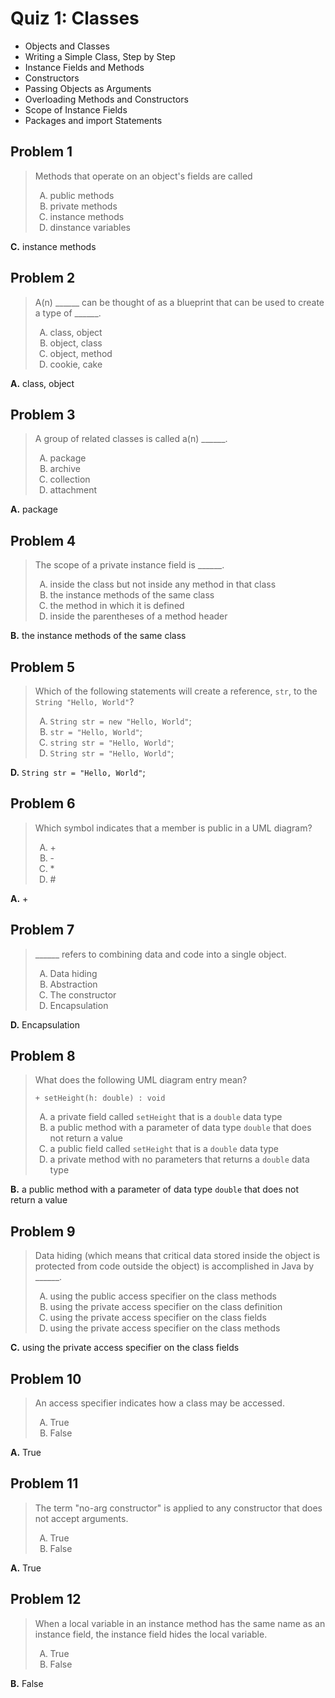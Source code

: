 <style type="text/css">ol { list-style-type: upper-alpha; }</style>

# Quiz 1: Classes

- Objects and Classes
- Writing a Simple Class, Step by Step
- Instance Fields and Methods
- Constructors
- Passing Objects as Arguments
- Overloading Methods and Constructors
- Scope of Instance Fields
- Packages and import Statements

## Problem 1

> Methods that operate on an object's fields are called
>
> 1. public methods
> 2. private methods
> 3. instance methods
> 4. dinstance variables

**C.** instance methods

## Problem 2


> A(n) ______ can be thought of as a blueprint that can be used to create a type
  of ______.
>
> 1. class, object
> 2. object, class
> 3. object, method
> 4. cookie, cake

**A.** class, object

## Problem 3

> A group of related classes is called a(n) ______.
>
> 1. package
> 2. archive
> 3. collection
> 4. attachment

**A.** package

## Problem 4

> The scope of a private instance field is ______.
>
> 1. inside the class but not inside any method in that class
> 2. the instance methods of the same class
> 3. the method in which it is defined
> 4. inside the parentheses of a method header

**B.** the instance methods of the same class

## Problem 5

> Which of the following statements will create a reference, `str`, to the
  `String "Hello, World"`?
>
> 1. `String str = new "Hello, World"`;
> 2. `str = "Hello, World"`;
> 3. `string str = "Hello, World"`;
> 4. `String str = "Hello, World"`;

**D.** `String str = "Hello, World"`;

## Problem 6

> Which symbol indicates that a member is public in a UML diagram?
>
> 1. \+
> 2. \-
> 3. \*
> 4. \#

**A.** \+

## Problem 7

> ______ refers to combining data and code into a single object.
>
> 1. Data hiding
> 2. Abstraction
> 3. The constructor
> 4. Encapsulation

**D.** Encapsulation

## Problem 8

> What does the following UML diagram entry mean?
>
> ```
> + setHeight(h: double) : void
> ```
>
> 1. a private field called `setHeight` that is a `double` data type
> 2. a public method with a parameter of data type `double` that does not return
    a value
> 3. a public field called `setHeight` that is a `double` data type
> 4. a private method with no parameters that returns a `double` data type

**B.** a public method with a parameter of data type `double` that does not
return a value

## Problem 9

> Data hiding (which means that critical data stored inside the object is
  protected from code outside the object) is accomplished in Java by ______.
>
> 1. using the public access specifier on the class methods
> 2. using the private access specifier on the class definition
> 3. using the private access specifier on the class fields
> 4. using the private access specifier on the class methods

**C.** using the private access specifier on the class fields

## Problem 10

> An access specifier indicates how a class may be accessed.
>
> 1. True
> 2. False

**A.** True

## Problem 11

> The term "no-arg constructor" is applied to any constructor that does not
  accept arguments.
>
> 1. True
> 2. False

**A.** True

## Problem 12

> When a local variable in an instance method has the same name as an instance
  field, the instance field hides the local variable.
>
> 1. True
> 2. False

**B.** False
